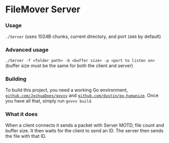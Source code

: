 # FileMover Server
### Usage
`./Server` (uses 1024B chunks, current directory, and port `1666` by default)
### Advanced usage
`./Server -f <folder path> -b <buffer size> -p <port to listen on>` (buffer size must be the same for both the client and server)
### Building
To build this project, you need a working Go environment, [`github.com/JoshuaDoes/govvv`](https://github.com/JoshuaDoes/govvv) and [`github.com/dustin/go-humanize`](htt[github.com/dustin/go-humanize). Once you have all that, simply run `govvv build`.
### What it does
When a client connects it sends a packet with Server MOTD, file count and buffer size. It then waits for the client to send an ID. The server then sends the file with that ID.